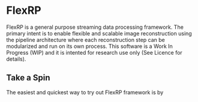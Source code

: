 # FlexRP
FlexRP is a general purpose streaming data processing framework. The primary intent is to enable flexible and scalable image reconstruction using the pipeline architecture where each reconstruction step can be modularized and run on its own process. This software is a Work In Progress (WIP) and it is intented for research use only (See Licence for details).

## Take a Spin
The easiest and quickest way to try out FlexRP framework is by
<!--stackedit_data:
eyJoaXN0b3J5IjpbMTYzMzk2MTI5NSw5MDE4MDI3MjRdfQ==
-->